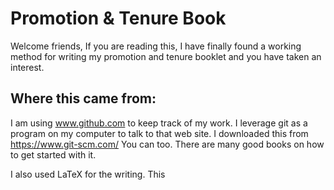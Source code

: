 # Promotion & Tenure Book 

Welcome friends,
If you are reading this, I have finally found a working method for 
writing my promotion and tenure booklet and you have taken an interest.

## Where this came from:
I am using www.github.com to keep track of my work.
I leverage git as a program on my computer to talk to that web site.
I downloaded this from https://www.git-scm.com/
You can too.
There are many good books on how to get started with it. 

I also used LaTeX for the writing.
This 
